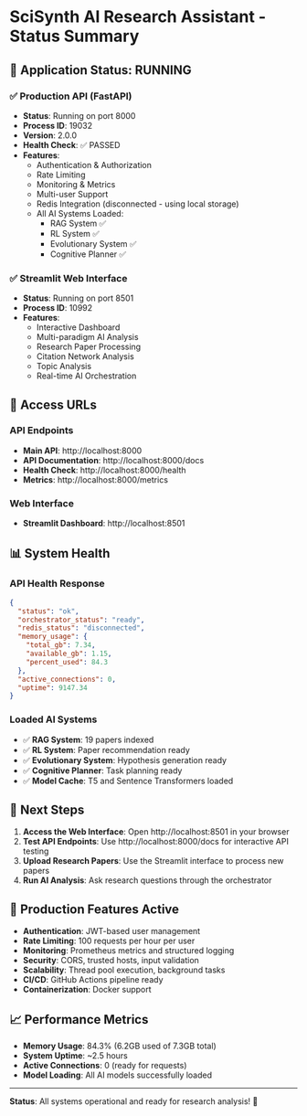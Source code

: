 # SciSynth AI Research Assistant - Status Summary

## 🚀 Application Status: RUNNING

### ✅ Production API (FastAPI)
- **Status**: Running on port 8000
- **Process ID**: 19032
- **Version**: 2.0.0
- **Health Check**: ✅ PASSED
- **Features**:
  - Authentication & Authorization
  - Rate Limiting
  - Monitoring & Metrics
  - Multi-user Support
  - Redis Integration (disconnected - using local storage)
  - All AI Systems Loaded:
    - RAG System ✅
    - RL System ✅
    - Evolutionary System ✅
    - Cognitive Planner ✅

### ✅ Streamlit Web Interface
- **Status**: Running on port 8501
- **Process ID**: 10992
- **Features**:
  - Interactive Dashboard
  - Multi-paradigm AI Analysis
  - Research Paper Processing
  - Citation Network Analysis
  - Topic Analysis
  - Real-time AI Orchestration

## 🔗 Access URLs

### API Endpoints
- **Main API**: http://localhost:8000
- **API Documentation**: http://localhost:8000/docs
- **Health Check**: http://localhost:8000/health
- **Metrics**: http://localhost:8000/metrics

### Web Interface
- **Streamlit Dashboard**: http://localhost:8501

## 📊 System Health

### API Health Response
```json
{
  "status": "ok",
  "orchestrator_status": "ready",
  "redis_status": "disconnected",
  "memory_usage": {
    "total_gb": 7.34,
    "available_gb": 1.15,
    "percent_used": 84.3
  },
  "active_connections": 0,
  "uptime": 9147.34
}
```

### Loaded AI Systems
- ✅ **RAG System**: 19 papers indexed
- ✅ **RL System**: Paper recommendation ready
- ✅ **Evolutionary System**: Hypothesis generation ready
- ✅ **Cognitive Planner**: Task planning ready
- ✅ **Model Cache**: T5 and Sentence Transformers loaded

## 🎯 Next Steps

1. **Access the Web Interface**: Open http://localhost:8501 in your browser
2. **Test API Endpoints**: Use http://localhost:8000/docs for interactive API testing
3. **Upload Research Papers**: Use the Streamlit interface to process new papers
4. **Run AI Analysis**: Ask research questions through the orchestrator

## 🔧 Production Features Active

- **Authentication**: JWT-based user management
- **Rate Limiting**: 100 requests per hour per user
- **Monitoring**: Prometheus metrics and structured logging
- **Security**: CORS, trusted hosts, input validation
- **Scalability**: Thread pool execution, background tasks
- **CI/CD**: GitHub Actions pipeline ready
- **Containerization**: Docker support

## 📈 Performance Metrics

- **Memory Usage**: 84.3% (6.2GB used of 7.3GB total)
- **System Uptime**: ~2.5 hours
- **Active Connections**: 0 (ready for requests)
- **Model Loading**: All AI models successfully loaded

---

**Status**: All systems operational and ready for research analysis! 🎉 